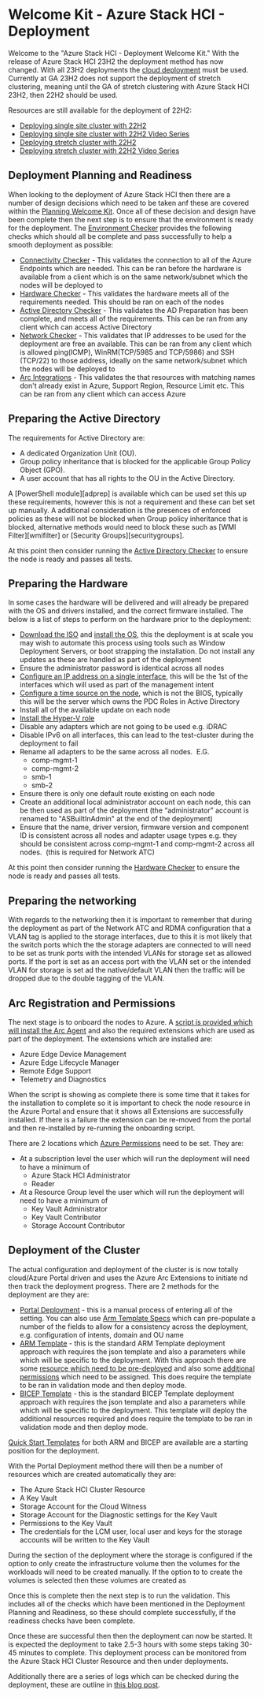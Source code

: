 [clouddeployment]:https://learn.microsoft.com/en-us/azure-stack/hci/deploy/deployment-introduction
[deploy22h2]:https://learn.microsoft.com/en-us/azure-stack/hci/deploy/create-cluster?tabs=use-network-atc-to-deploy-and-manage-networking-recommended
[stretchcluster22h2]:https://learn.microsoft.com/en-us/azure-stack/hci/deploy/create-cluster-powershell#step-5-set-up-sites-stretched-cluster
[deploy22h2video]:https://www.youtube.com/watch?v=LIkW5s4mQoA&list=PLDk1IPeq9PPdd1Al9VitnrFrr5DnTI5sZ
[stretchcluster22h2video]:https://www.youtube.com/watch?v=QmLmcKjmf_U&list=PLDk1IPeq9PPfzO44pB-9-82r07Q4K6tYW
[planningwelcomekit]:https://aka.ms/FTAWelcomeKit/Hybrid/Planning
[environmentchecker]:https://learn.microsoft.com/en-us/azure-stack/hci/manage/use-environment-checker?tabs=connectivity
[connectivitychecker]:https://learn.microsoft.com/en-us/azure-stack/hci/manage/use-environment-checker?tabs=connectivity#run-readiness-checks
[hardwarechecker]:https://learn.microsoft.com/en-us/azure-stack/hci/manage/use-environment-checker?tabs=hardware#run-readiness-checks
[adchecker]:https://learn.microsoft.com/en-us/azure-stack/hci/manage/use-environment-checker?tabs=active-directory
[networkchecker]:https://learn.microsoft.com/en-us/azure-stack/hci/manage/use-environment-checker?tabs=network
[arcintegrationschecker]:https://learn.microsoft.com/en-us/azure-stack/hci/manage/use-environment-checker?tabs=arc-integration
[downloadiso]:https://learn.microsoft.com/en-us/azure-stack/hci/deploy/download-azure-stack-hci-23h2-software
[installos]:https://learn.microsoft.com/en-us/azure-stack/hci/deploy/deployment-install-os
[configureos]:https://learn.microsoft.com/en-us/azure-stack/hci/deploy/deployment-install-os#configure-the-operating-system-using-sconfig
[installhyperv]:https://learn.microsoft.com/en-us/azure-stack/hci/deploy/deployment-install-os#install-required-windows-roles
[preparead]:https://learn.microsoft.com/en-us/azure-stack/hci/deploy/deployment-prep-active-directory
[arconboarding]:https://learn.microsoft.com/en-us/azure-stack/hci/deploy/deployment-arc-register-server-permissions
[azurepermissions]:https://learn.microsoft.com/en-us/azure-stack/hci/deploy/deployment-arc-register-server-permissions#assign-required-permissions-for-deployment
[portaldeployment]:https://learn.microsoft.com/en-us/azure-stack/hci/deploy/deploy-via-portal
[tempaltespecs]:https://learn.microsoft.com/en-us/azure/azure-resource-manager/templates/template-specs?tabs=azure-powershell
[armtempaltedeployment]:https://learn.microsoft.com/en-us/azure-stack/hci/deploy/deployment-azure-resource-manager-template
[biceptempaltedeployment]:https://learn.microsoft.com/en-us/samples/azure/azure-quickstart-templates/create-cluster-with-prereqs/?tabs=azurecli
[quickstart]:https://github.com/Azure/azure-quickstart-templates/tree/master/quickstarts/microsoft.azurestackhci
[prepareresource]:https://learn.microsoft.com/en-us/azure-stack/hci/deploy/deployment-azure-resource-manager-template#step-1-prepare-azure-resources
[assignresourcepermissions]:https://learn.microsoft.com/en-us/azure-stack/hci/deploy/deployment-azure-resource-manager-template#step-2-assign-resource-permissions
[deploymenttroubleshooting]:https://techcommunity.microsoft.com/t5/fasttrack-for-azure/troubleshooting-azure-stack-hci-23h2-preview-deployments/ba-p/4036222

# Welcome Kit - Azure Stack HCI - Deployment

Welcome to the "Azure Stack HCI - Deployment Welcome Kit." With the release of Azure Stack HCI 23H2 the deployment method has now changed.  With all 23H2 deployments the [cloud deployment][clouddeployment] must be used.  Currently at GA 23H2 does not support the deployment of stretch clustering, meaning until the GA of stretch clustering with Azure Stack HCI 23H2, then 22H2 should be used.  

Resources are still available for the deployment of 22H2:

-   [Deploying single site cluster with 22H2][deploy22h2]
-   [Deploying single site cluster with 22H2 Video Series][deploy22h2video]
-   [Deploying stretch cluster with 22H2][stretchcluster22h2]
-   [Deploying stretch cluster with 22H2 Video Series][stretchcluster22h2video]
  
## Deployment Planning and Readiness

When looking to the deployment of Azure Stack HCI then there are a number of design decisions which need to be taken anf these are covered within the [Planning Welcome Kit][planningwelcomekit].  Once all of these decision and design have been complete then the next step is to ensure that the environment is ready for the deployment.  The [Environment Checker][environmentchecker] provides the following checks which should all be complete and pass successfully to help a smooth deployment as possible:



-   [Connectivity Checker][connectivitychecker] - This validates the connection to all of the Azure Endpoints which are needed.  This can be ran before the hardware is available from a client which is on the same network/subnet which the nodes will be deployed to
-   [Hardware Checker][hardwarechecker] - This validates the hardware meets all of the requirements needed.  This should be ran on each of the nodes
-   [Active Directory Checker][adchecker] - This validates the AD Preparation has been complete, and meets all of the requirements.  This can be ran from any client which can access Active Directory
-   [Network Checker][networkchecker] - This validates that IP addresses to be used for the deployment are free an available.  This can be ran from any client which is allowed ping(ICMP), WinRM(TCP/5985 and TCP/5986) and SSH (TCP/22) to those address, ideally on the same network/subnet which the nodes will be deployed to
-   [Arc Integrations][arcintegrationschecker] - This validates the that resources with matching names don't already exist in Azure, Support Region, Resource Limit etc.  This can be ran from any client which can access Azure

## Preparing the Active Directory

The requirements for Active Directory are:

 - A dedicated Organization Unit (OU).
 - Group policy inheritance that is blocked for the applicable Group Policy Object (GPO).
 - A user account that has all rights to the OU in the Active Directory.

A [PowerShell module][adprep] is available which can be used set this up these requirements, however this is not a requirement and these can bet set up manually.  A additional consideration is the presences of enforced policies as these will not be blocked when Group policy inheritance that is blocked, alternative methods would need to block these such as [WMI Filter][wmifilter] or [Security Groups][securitygroups].

At this point then consider running the [Active Directory Checker][adchecker] to ensure the node is ready and passes all tests.


## Preparing the Hardware

In some cases the hardware will be delivered and will already be prepared with the OS and drivers installed, and the correct firmware installed.  The below is a list of steps to perform on the hardware prior to the deployment:

-   [Download the ISO][downloadiso] and [install the OS][installos], this the deployment is at scale you may wish to automate this process using tools such as Window Deployment Servers, or boot strapping the installation.  Do not install any updates as these are handled as part of the deployment
-   Ensure the administrator password is identical across all nodes
-   [Configure an IP address on a single interface][configureos], this will be the 1st of the interfaces which will used as part of the management intent
-   [Configure a time source on the node][configureos], which is not the BIOS, typically this will be the server which owns the PDC Roles in Active Directory
-   Install all of the available update on each node
-   [Install the Hyper-V role][installhyperv]
-   Disable any adapters which are not going to be used e.g. iDRAC
-   Disable IPv6 on all interfaces, this can lead to the test-cluster during the deployment to fail
-   Rename all adapters to be the same across all nodes.  E.G.
    - comp-mgmt-1
    - comp-mgmt-2
    - smb-1
    - smb-2
-   Ensure there is only one default route existing on each node
-   Create an additional local administrator account on each node, this can be then used as part of the deployment (the “administrator” account is renamed to "ASBuiltInAdmin" at the end of the deployment)
-   Ensure that the name, driver version, firmware version and component ID is consistent across all nodes and adapter usage types e.g. they should be consistent across comp-mgmt-1 and comp-mgmt-2 across all nodes.  (this is required for Network ATC)
  
At this point then consider running the [Hardware Checker][hardwarechecker] to ensure the node is ready and passes all tests.

## Preparing the networking

With regards to the networking then it is important to remember that during the deployment as part of the Network ATC and RDMA configuration that a VLAN tag is applied to the storage interfaces, due to this it is mot likely that the switch ports which the the storage adapters are connected to will need to be set as trunk ports with the intended VLANs for storage set as allowed ports.  If the port is set as an access port with the VLAN set or the intended VLAN for storage is set ad the native/default VLAN then the traffic will be dropped due to the double tagging of the VLAN.

## Arc Registration and Permissions

The next stage is to onboard the nodes to Azure.  A [script is provided which will install the Arc Agent][arconboarding] and also the required extensions which are used as part of the deployment.  The extensions which are installed are:

-   Azure Edge Device Management
-   Azure Edge Lifecycle Manager
-   Remote Edge Support
-   Telemetry and Diagnostics

When the script is showing as complete there is some time that it takes for the installation to complete so it is important to check the node resource in the Azure Portal and ensure that it shows all Extensions are successfully installed.  If there is a failure the extension can be re-moved from the portal and then re-installed by re-running the onboarding script.

There are 2 locations which [Azure Permissions][azurepermissions] need to be set.  They are:

-   At a subscription level the user which will run the deployment will need to have a minimum of
    -   Azure Stack HCI Administrator
    -   Reader
-   At a Resource Group level the user which will run the deployment will need to have a minimum of
    -   Key Vault Administrator
    -   Key Vault Contributor
    -   Storage Account Contributor
  

## Deployment of the Cluster

The actual configuration and deployment of the cluster is is now totally cloud/Azure Portal driven and uses the Azure Arc Extensions to initiate nd then track the deployment progress.  There are 2 methods for the deployment are they are:

-   [Portal Deployment][portaldeployment] - this is a manual process of entering all of the setting.  You can also use [Arm Template Specs][tempaltespecs] which can pre-populate a number of the fields to allow for a consistency across the deployment, e.g. configuration of intents, domain and OU name
-   [ARM Template][armtempaltedeployment]  - this is the standard ARM Template deployment approach with requires the json template and also a parameters while which will be specific to the deployment.  With this approach there are some [resource which need to be pre-deployed][prepareresource] and also some [additional permissions][assignresourcepermissions] which need to be assigned.  This does require the template to be ran in validation mode and then deploy mode.
-   [BICEP Template][biceptempaltedeployment]  - this is the standard BICEP Template deployment approach with requires the json template and also a parameters while which will be specific to the deployment.  This template will deploy the additional resources required and does require the template to be ran in validation mode and then deploy mode.

[Quick Start Templates][quickstart] for both ARM and BICEP are available are a starting position for the deployment.

With the Portal Deployment method there will then be a number of resources which are created automatically they are:

- The Azure Stack HCI Cluster Resource
- A Key Vault
- Storage Account for the Cloud Witness
- Storage Account for the Diagnostic settings for the Key Vault
- Permissions to the Key Vault
- The credentials for the LCM user, local user and keys for the storage accounts will be written to the Key Vault

During the section of the deployment where the storage is configured if the option to only create the infrastructure volume then the volumes for the workloads will need to be created manually.  If the option to to create the volumes is selected then these volumes are created as 

Once this is complete then the next step is to run the validation.  This includes all of the checks which have been mentioned in the Deployment Planning and Readiness, so these should complete successfully, if the readiness checks have been complete.

Once these are successful then then the deployment can now be started.  It is expected the deployment to take 2.5-3 hours with some steps taking 30-45 minutes to complete. This deployment process can be monitored from the Azure Stack HCI Cluster Resource and then under deployments.

Additionally there are a series of logs which can be checked during the deployment, these are outline in [this blog post][deploymenttroubleshooting].